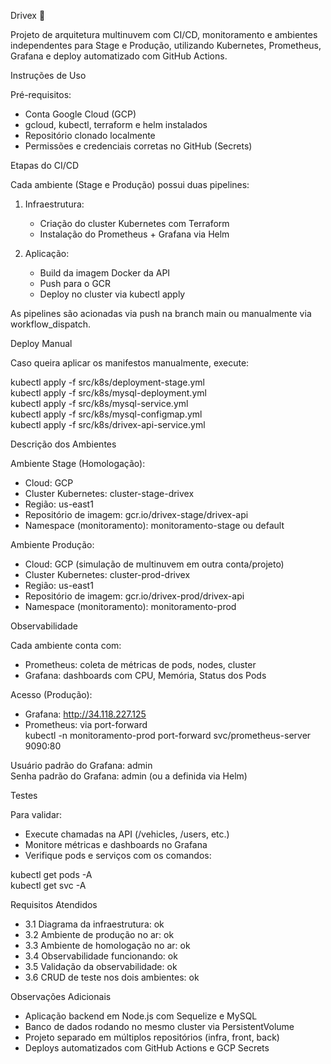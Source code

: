 Drivex 🚗

Projeto de arquitetura multinuvem com CI/CD, monitoramento e ambientes independentes para Stage e Produção, utilizando Kubernetes, Prometheus, Grafana e deploy automatizado com GitHub Actions.

Instruções de Uso

Pré-requisitos:

- Conta Google Cloud (GCP)
- gcloud, kubectl, terraform e helm instalados
- Repositório clonado localmente
- Permissões e credenciais corretas no GitHub (Secrets)

Etapas do CI/CD

Cada ambiente (Stage e Produção) possui duas pipelines:

1. Infraestrutura:
   - Criação do cluster Kubernetes com Terraform
   - Instalação do Prometheus + Grafana via Helm

2. Aplicação:
   - Build da imagem Docker da API
   - Push para o GCR
   - Deploy no cluster via kubectl apply

As pipelines são acionadas via push na branch main ou manualmente via workflow_dispatch.

Deploy Manual

Caso queira aplicar os manifestos manualmente, execute:

kubectl apply -f src/k8s/deployment-stage.yml  
kubectl apply -f src/k8s/mysql-deployment.yml  
kubectl apply -f src/k8s/mysql-service.yml  
kubectl apply -f src/k8s/mysql-configmap.yml  
kubectl apply -f src/k8s/drivex-api-service.yml  

Descrição dos Ambientes

Ambiente Stage (Homologação):

- Cloud: GCP  
- Cluster Kubernetes: cluster-stage-drivex  
- Região: us-east1  
- Repositório de imagem: gcr.io/drivex-stage/drivex-api  
- Namespace (monitoramento): monitoramento-stage ou default  

Ambiente Produção:

- Cloud: GCP (simulação de multinuvem em outra conta/projeto)  
- Cluster Kubernetes: cluster-prod-drivex  
- Região: us-east1  
- Repositório de imagem: gcr.io/drivex-prod/drivex-api  
- Namespace (monitoramento): monitoramento-prod  

Observabilidade

Cada ambiente conta com:

- Prometheus: coleta de métricas de pods, nodes, cluster
- Grafana: dashboards com CPU, Memória, Status dos Pods

Acesso (Produção):

- Grafana: http://34.118.227.125  
- Prometheus: via port-forward  
  kubectl -n monitoramento-prod port-forward svc/prometheus-server 9090:80  

Usuário padrão do Grafana: admin  
Senha padrão do Grafana: admin (ou a definida via Helm)

Testes

Para validar:

- Execute chamadas na API (/vehicles, /users, etc.)
- Monitore métricas e dashboards no Grafana
- Verifique pods e serviços com os comandos:

kubectl get pods -A  
kubectl get svc -A  

Requisitos Atendidos

- 3.1 Diagrama da infraestrutura: ok  
- 3.2 Ambiente de produção no ar: ok  
- 3.3 Ambiente de homologação no ar: ok  
- 3.4 Observabilidade funcionando: ok  
- 3.5 Validação da observabilidade: ok  
- 3.6 CRUD de teste nos dois ambientes: ok  

Observações Adicionais

- Aplicação backend em Node.js com Sequelize e MySQL
- Banco de dados rodando no mesmo cluster via PersistentVolume
- Projeto separado em múltiplos repositórios (infra, front, back)
- Deploys automatizados com GitHub Actions e GCP Secrets
